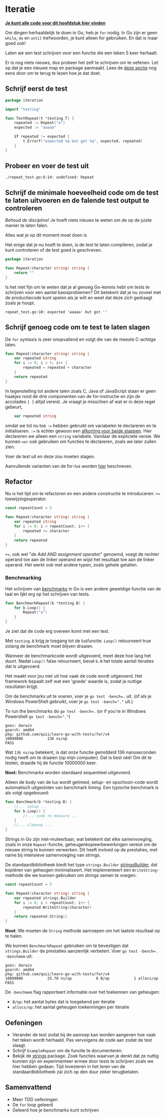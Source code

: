# Iteratie

[**Je kunt alle code voor dit hoofdstuk hier vinden**](https://github.com/quii/learn-go-with-tests/tree/main/for)

Om dingen herhaaldelijk te doen in Go, heb je `for` nodig. In Go zijn er geen `while`, `do` en `until` trefwoorden, je kunt alleen for gebruiken. En dat is maar goed ook!

Laten we een test schrijven voor een functie die een teken 5 keer herhaalt.

Er is nog niets nieuws, dus probeer het zelf te schrijven om te oefenen. Let op dat je een nieuwe map en package aanmaakt. Lees de [deze sectie](integers.md#schrijf-eerst-je-test) nog eens door om te terug te lezen hoe je dat doet.

## Schrijf eerst de test

```go
package iteration

import "testing"

func TestRepeat(t *testing.T) {
	repeated := Repeat("a")
	expected := "aaaaa"

	if repeated != expected {
		t.Errorf("expected %q but got %q", expected, repeated)
	}
}
```

## Probeer en voer de test uit

`./repeat_test.go:6:14: undefined: Repeat`

## Schrijf de minimale hoeveelheid code om de test te laten uitvoeren en de falende test output te controleren

_Behoud de discipline!_ Je hoeft niets nieuws te weten om de op de juiste manier te laten falen.

Alles wat je op dit moment moet doen is&#x20;

Het enige dat je nu hoeft te doen, is de test te laten compileren, zodat je kunt controleren of de test goed is geschreven.

```go
package iteration

func Repeat(character string) string {
	return ""
}
```

Is het niet fijn om te weten dat je al genoeg Go-kennis hebt om tests te schrijven voor een aantal basisproblemen? Dit betekent dat je nu zoveel met de productiecode kunt spelen als je wilt en weet dat deze zich gedraagt zoals je hoopt.

`repeat_test.go:10: expected 'aaaaa' but got ''`

## Schrijf genoeg code om te test te laten slagen

De `for` syntaxis is zeer onopvallend en volgt die van de meeste C-achtige talen.

```go
func Repeat(character string) string {
	var repeated string
	for i := 0; i < 5; i++ {
		repeated = repeated + character
	}
	return repeated
}
```

In tegenstelling tot andere talen zoals C, Java of JavaScript staan er geen haakjes rond de drie componenten van de for-instructie en zijn de accolades `{ }` altijd vereist. Je vraagt je misschien af wat er in deze regel gebeurt,

```go
	var repeated string
```

omdat we tot nu toe `:=` hebben gebruikt om variabelen te declareren en te initialiseren. `:=` is echter gewoon een [afkorting voor beide stappen](https://gobyexample.com/variables). Hier declareren we alleen een `string` variabele. Vandaar de expliciete versie. We kunnen `var` ook gebruiken om functies te declareren, zoals we later zullen zien.

Voer de test uit en deze zou moeten slagen.

Aanvullende varianten van de for-lus worden [hier](https://gobyexample.com/for) beschreven.

## Refactor

Nu is het tijd om te refactoren en een andere constructie te introduceren: `+=` toewijzingsoperator.

```go
const repeatCount = 5

func Repeat(character string) string {
	var repeated string
	for i := 0; i < repeatCount; i++ {
		repeated += character
	}
	return repeated
}
```

`+=`, ook wel "_de Add AND assignment operator_" genoemd, voegt de rechter operand toe aan de linker operand en wijst het resultaat toe aan de linker operand. Het werkt ook met andere typen, zoals gehele getallen.

### Benchmarking

Het schrijven van [benchmarks](https://golang.org/pkg/testing/#hdr-Benchmarks) in Go is een andere geweldige functie van de taal en lijkt erg op het schrijven van tests.

```go
func BenchmarkRepeat(b *testing.B) {
	for b.Loop() {
		Repeat("a")
	}
}
```

Je ziet dat de code erg overeen komt met een test.

Met `testing.B` krijg je toegang tot de lusfunctie. `Loop()` retourneert true zolang de benchmark moet blijven draaien.

Wanneer de benchmarkcode wordt uitgevoerd, meet deze hoe lang het duurt. Nadat `Loop()` false retourneert, bevat `b.N` het totale aantal iteraties dat is uitgevoerd.

Het maakt voor jou niet uit hoe vaak de code wordt uitgevoerd. Het framework bepaalt zelf wat een 'goede' waarde is, zodat je nuttige resultaten krijgt.

Om de benchmarks uit te voeren, voer je `go test -bench=.` uit. (of als je Windows PowerShell gebruikt, voer je `go test -bench="."` uit.)

To run the benchmarks do `go test -bench=.` (or if you're in Windows Powershell `go test -bench="."`)

```
goos: darwin
goarch: amd64
pkg: github.com/quii/learn-go-with-tests/for/v4
10000000           136 ns/op
PASS
```

Wat `136 ns/op` betekent, is dat onze functie gemiddeld 136 nanoseconden nodig heeft om te draaien (op mijn computer). Dat is best oké! Om dit te testen, draaide hij de functie 10000000 keer.

**Noot:** Benchmarks worden standaard sequentieel uitgevoerd.

Alleen de body van de lus wordt getimed; setup- en opschoon-code wordt automatisch uitgesloten van benchmark timing. Een typische benchmark is als volgt opgebouwd:

```go
func Benchmark(b *testing.B) {
	//... setup ...
	for b.Loop() {
		//... code to measure ...
	}
	//... cleanup ...
}
```

Strings in Go zijn niet-muteerbaar, wat betekent dat elke samenvoeging, zoals in onze `Repeat`-functie, geheugenkopieerbewerkingen vereist om de nieuwe string te kunnen verwerken. Dit heeft invloed op de prestaties, met name bij intensieve samenvoeging van strings.

De standaardbibliotheek biedt het type `strings.Builder` [stringsBuilder](https://pkg.go.dev/strings#Builder), dat kopiëren van geheugen minimaliseert. Het implementeert een `WriteString`-methode die we kunnen gebruiken om strings samen te voegen:

```go
const repeatCount = 5

func Repeat(character string) string {
	var repeated strings.Builder
	for i := 0; i < repeatCount; i++ {
		repeated.WriteString(character)
	}
	return repeated.String()
}
```

**Noot**: We moeten de `String` methode aanroepen om het laatste resultaat op te halen.

We kunnen `BenchmarkRepeat` gebruiken om te bevestigen dat `strings.Builder` de prestaties aanzienlijk verbetert. Voer `go test -bench=. -benchmem` uit:

```
goos: darwin
goarch: amd64
pkg: github.com/quii/learn-go-with-tests/for/v4
10000000           25.70 ns/op           8 B/op           1 allocs/op
PASS
```

De `-benchmem` flag rapporteert informatie over het toekennen van geheugen:

* `B/op`: het aantal bytes dat is toegekend per iteratie
* `allocs/op`: het aantal geheugen toekenningen per iteratie

## Oefeningen

* Verander de test zodat bij de aanroep kan worden aangeven hoe vaak het teken wordt herhaald. Pas vervolgens de code aan zodat de test slaagt.
* Schrijf `ExampleRepeat` om de functie te documenteren.
* Bekijk de [strings](https://golang.org/pkg/strings) package. Zoek functies waarvan je denkt dat ze nuttig kunnen zijn en experimenteer ermee door tests te schrijven zoals we hier hebben gedaan. Tijd investeren in het leren van de standaardbibliotheek zal zich op den duur zeker terugbetalen.

## Samenvattend

* Meer TDD oefeningen
* De `for` loop geleerd&#x20;
* Geleerd hoe je benchmarks kunt schrijven
